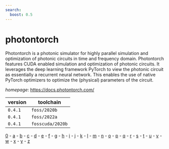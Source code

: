 ```yaml
---
search:
  boost: 0.5
---
```

# photontorch

Photontorch is a photonic simulator for highly parallel simulation and optimization of photonic circuits in time and frequency domain. Photontorch features CUDA enabled simulation and optimization of photonic circuits. It leverages the deep learning framework PyTorch to view the photonic circuit as essentially a recurrent neural network. This enables the use of native PyTorch optimizers to optimize the (physical) parameters of the circuit.

*homepage*: <https://docs.photontorch.com/>

version | toolchain
--------|----------
``0.4.1`` | ``foss/2020b``
``0.4.1`` | ``foss/2022a``
``0.4.1`` | ``fosscuda/2020b``

[0](../0/index.md) - [a](../a/index.md) - [b](../b/index.md) - [c](../c/index.md) - [d](../d/index.md) - [e](../e/index.md) - [f](../f/index.md) - [g](../g/index.md) - [h](../h/index.md) - [i](../i/index.md) - [j](../j/index.md) - [k](../k/index.md) - [l](../l/index.md) - [m](../m/index.md) - [n](../n/index.md) - [o](../o/index.md) - [p](../p/index.md) - [q](../q/index.md) - [r](../r/index.md) - [s](../s/index.md) - [t](../t/index.md) - [u](../u/index.md) - [v](../v/index.md) - [w](../w/index.md) - [x](../x/index.md) - [y](../y/index.md) - [z](../z/index.md)

